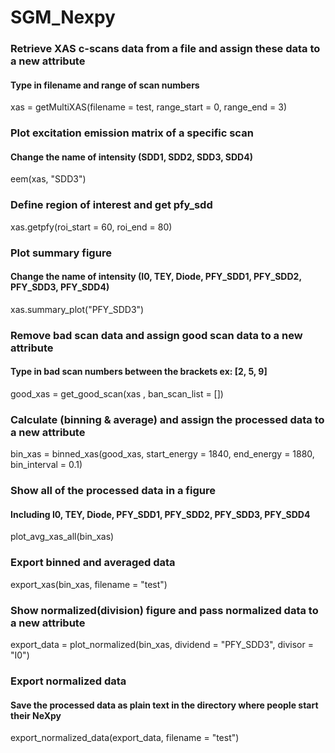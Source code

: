 # SGM_Nexpy

### Retrieve XAS c-scans data from a file and assign these data to a new attribute
#### Type in filename and range of scan numbers
xas = getMultiXAS(filename = test, range_start = 0, range_end = 3)

### Plot excitation emission matrix of a specific scan
#### Change the name of intensity (SDD1, SDD2, SDD3, SDD4)
eem(xas, "SDD3")

### Define region of interest and get pfy_sdd
xas.getpfy(roi_start = 60, roi_end = 80)

### Plot summary figure
#### Change the name of intensity (I0, TEY, Diode, PFY_SDD1, PFY_SDD2, PFY_SDD3, PFY_SDD4)
xas.summary_plot("PFY_SDD3")

### Remove bad scan data and assign good scan data to a new attribute
#### Type in bad scan numbers between the brackets ex: [2, 5, 9]
good_xas = get_good_scan(xas , ban_scan_list = [])

### Calculate (binning & average) and assign the processed data to a new attribute
bin_xas = binned_xas(good_xas, start_energy = 1840, end_energy = 1880, bin_interval = 0.1)

### Show all of the processed data in a figure
#### Including I0, TEY, Diode, PFY_SDD1, PFY_SDD2, PFY_SDD3, PFY_SDD4
plot_avg_xas_all(bin_xas)

### Export binned and averaged data
export_xas(bin_xas, filename = "test")

### Show normalized(division) figure and pass normalized data to a new attribute
export_data = plot_normalized(bin_xas, dividend = "PFY_SDD3", divisor = "I0")

### Export normalized data
#### Save the processed data as plain text in the directory where people start their NeXpy
export_normalized_data(export_data, filename = "test")
